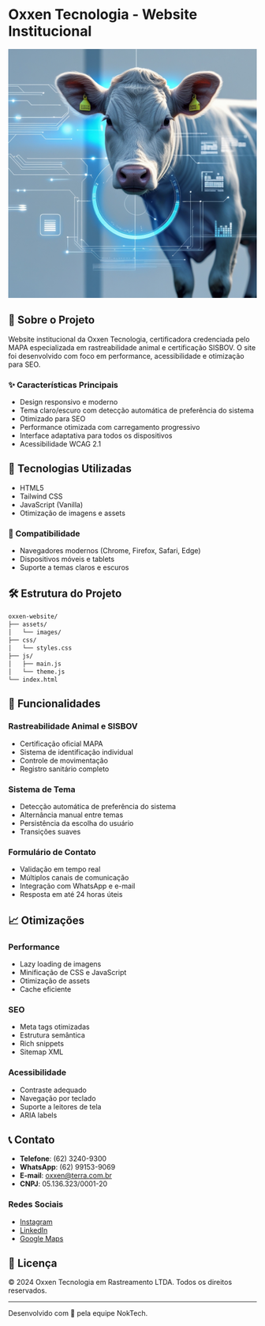 # Oxxen Tecnologia - Website Institucional

![Oxxen Logo](assets/images/og-image.jpg)

## 🌟 Sobre o Projeto

Website institucional da Oxxen Tecnologia, certificadora credenciada pelo MAPA especializada em rastreabilidade animal e certificação SISBOV. O site foi desenvolvido com foco em performance, acessibilidade e otimização para SEO.

### ✨ Características Principais

- Design responsivo e moderno
- Tema claro/escuro com detecção automática de preferência do sistema
- Otimizado para SEO
- Performance otimizada com carregamento progressivo
- Interface adaptativa para todos os dispositivos
- Acessibilidade WCAG 2.1

## 🚀 Tecnologias Utilizadas

- HTML5
- Tailwind CSS
- JavaScript (Vanilla)
- Otimização de imagens e assets

### 📱 Compatibilidade

- Navegadores modernos (Chrome, Firefox, Safari, Edge)
- Dispositivos móveis e tablets
- Suporte a temas claros e escuros

## 🛠️ Estrutura do Projeto

```
oxxen-website/
├── assets/
│   └── images/
├── css/
│   └── styles.css
├── js/
│   ├── main.js
│   └── theme.js
└── index.html
```

## 🎯 Funcionalidades

### Rastreabilidade Animal e SISBOV
- Certificação oficial MAPA
- Sistema de identificação individual
- Controle de movimentação
- Registro sanitário completo

### Sistema de Tema
- Detecção automática de preferência do sistema
- Alternância manual entre temas
- Persistência da escolha do usuário
- Transições suaves

### Formulário de Contato
- Validação em tempo real
- Múltiplos canais de comunicação
- Integração com WhatsApp e e-mail
- Resposta em até 24 horas úteis

## 📈 Otimizações

### Performance
- Lazy loading de imagens
- Minificação de CSS e JavaScript
- Otimização de assets
- Cache eficiente

### SEO
- Meta tags otimizadas
- Estrutura semântica
- Rich snippets
- Sitemap XML

### Acessibilidade
- Contraste adequado
- Navegação por teclado
- Suporte a leitores de tela
- ARIA labels

## 📞 Contato

- **Telefone**: (62) 3240-9300
- **WhatsApp**: (62) 99153-9069
- **E-mail**: oxxen@terra.com.br
- **CNPJ**: 05.136.323/0001-20

### Redes Sociais
- [Instagram](https://www.instagram.com/oxxencertificadora/)
- [LinkedIn](https://www.linkedin.com/company/28340178/)
- [Google Maps](https://www.google.com/maps/place/Oxxen+Tecnologia+em+Rastreamento/)

## 📄 Licença

© 2024 Oxxen Tecnologia em Rastreamento LTDA. Todos os direitos reservados.

---

Desenvolvido com 💙 pela equipe NokTech. 